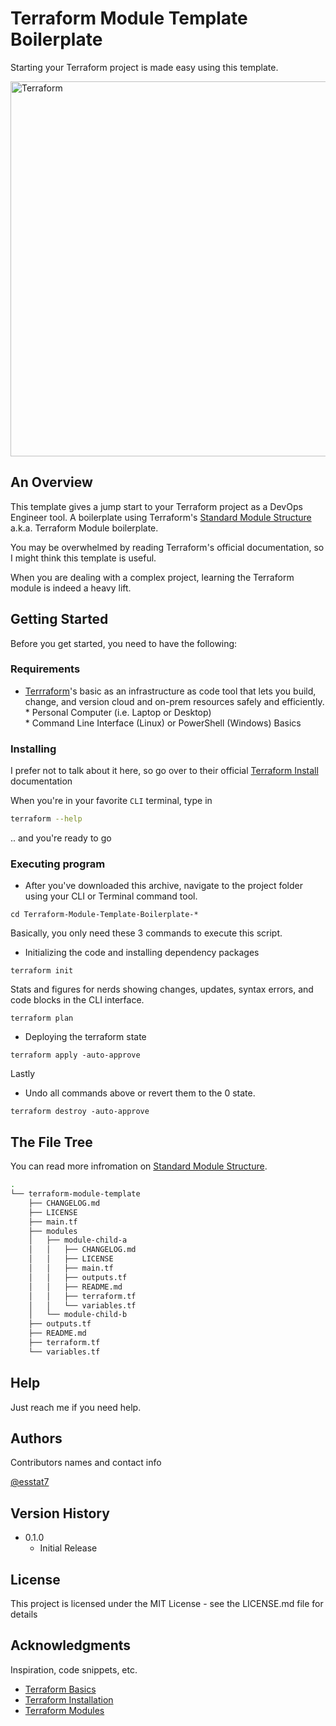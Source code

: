 # Terraform Module Template Boilerplate

Starting your Terraform project is made easy using this template.

<img alt="Terraform" src="https://www.datocms-assets.com/2885/1629941242-logo-terraform-main.svg" width="600px">

## An Overview

This template gives a jump start to your Terraform project as a DevOps Engineer tool. A boilerplate using Terraform's [Standard Module Structure](https://www.terraform.io/language/modules/develop/structure)
a.k.a. Terraform Module boilerplate.

You may be overwhelmed by reading Terraform's official documentation, so I might think this template is useful.

When you are dealing with a complex project, learning the Terraform module is indeed a heavy lift.

## Getting Started
Before you get started, you need to have the following:

### Requirements

* [Terrraform](https://www.terraform.io/)'s basic as an infrastructure as code tool that lets you build, change, and version cloud and on-prem resources safely and efficiently.
* Personal Computer (i.e. Laptop or Desktop)
* Command Line Interface (Linux) or PowerShell (Windows) Basics

### Installing
I prefer not to talk about it here, so go over to their official [Terraform Install](https://learn.hashicorp.com/tutorials/terraform/install-cli) documentation

When you're in your favorite `CLI` terminal, type in
```bash
terraform --help
```
.. and you're ready to go

### Executing program

* After you've downloaded this archive, navigate to the project folder using your CLI or Terminal command tool.

```code
cd Terraform-Module-Template-Boilerplate-*
```

Basically, you only need these 3 commands to execute this script.
* Initializing the code and installing dependency packages
```code
terraform init
```
Stats and figures for nerds showing changes, updates, syntax errors, and code blocks in the CLI interface.
```code
terraform plan
```
* Deploying the terraform state
```code
terraform apply -auto-approve
```
Lastly
* Undo all commands above or revert them to the 0 state.
```code
terraform destroy -auto-approve
```

## The File Tree
You can read more infromation on [Standard Module Structure](https://www.terraform.io/language/modules/develop/structure).
```bash
.
└── terraform-module-template
    ├── CHANGELOG.md
    ├── LICENSE
    ├── main.tf
    ├── modules
    │   ├── module-child-a
    │   │   ├── CHANGELOG.md
    │   │   ├── LICENSE
    │   │   ├── main.tf
    │   │   ├── outputs.tf
    │   │   ├── README.md
    │   │   ├── terraform.tf
    │   │   └── variables.tf
    │   └── module-child-b
    ├── outputs.tf
    ├── README.md
    ├── terraform.tf
    └── variables.tf
```

## Help

Just reach me if you need help.


## Authors

Contributors names and contact info

[@esstat7](https://twitter.com/esstat17)

## Version History
* 0.1.0
    * Initial Release

## License

This project is licensed under the MIT License - see the LICENSE.md file for details

## Acknowledgments

Inspiration, code snippets, etc.
* [Terraform Basics](https://www.terraform.io/intro)
* [Terraform Installation](https://learn.hashicorp.com/tutorials/terraform/install-cli)
* [Terraform Modules](https://www.terraform.io/language/modules/develop)
